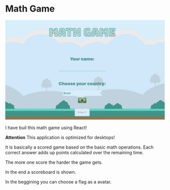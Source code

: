 # Math Game

<img src="./MathGame.png">

I have buil this math game using React!

**Attention**
This application is optimized for desktops!

It is basically a scored game based on the basic math operations. Each correct answer adds up points calculated over the remaining time.

The more one score the harder the game gets.

In the end a scoreboard is shown.

In the beggining you can choose a flag as a avatar.
